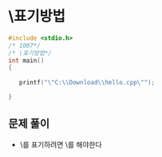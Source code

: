 # \표기방법
``` C
#include <stdio.h>
/* 1007*/
/* \표기방법*/
int main()
{
 
   printf("\"C:\\Download\\hello.cpp\"");

}
```

## 문제 풀이
* \를 표기하려면 \\를 해야한다
